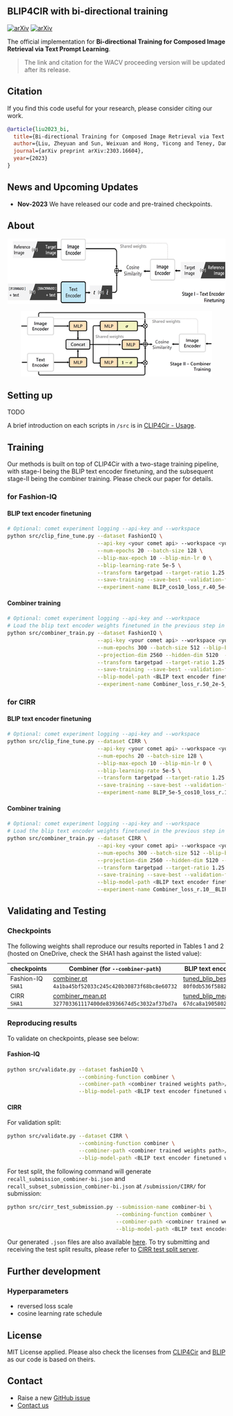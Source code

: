 
## BLIP4CIR with bi-directional training

[![arXiv](https://img.shields.io/badge/paper-wacv2024-cyan)](#) 
[![arXiv](https://img.shields.io/badge/arXiv-2303.16604-red)](https://arxiv.org/abs/2303.16604)

The official implementation for **Bi-directional Training for Composed Image Retrieval via Text Prompt Learning**.

> The link and citation for the WACV proceeding version will be updated after its release.

## Citation
If you find this code useful for your research, please consider citing our work.
```bibtex
@article{liu2023_bi,
  title={Bi-directional Training for Composed Image Retrieval via Text Prompt Learning},
  author={Liu, Zheyuan and Sun, Weixuan and Hong, Yicong and Teney, Damien and Gould, Stephen},
  journal={arXiv preprint arXiv:2303.16604},
  year={2023}
}
```

## News and Upcoming Updates

* **Nov-2023** We have released our code and pre-trained checkpoints.

## About

<p align="center">
  <img src="demo_imgs/model_blip_finetune.png" height="150">
</p>

<p align="center">
  <img src="demo_imgs/model_combiner.png" height="150">
</p>

## Setting up

TODO

A brief introduction on each scripts in `/src` is in [CLIP4Cir - Usage](https://github.com/ABaldrati/CLIP4Cir/tree/master#usage).

## Training

Our methods is built on top of CLIP4Cir with a two-stage training pipeline, with stage-I being the BLIP text encoder finetuning, and the subsequent stage-II being the combiner training. Please check our paper for details.

### for Fashion-IQ

#### BLIP text encoder finetuning

```bash
# Optional: comet experiment logging --api-key and --workspace
python src/clip_fine_tune.py --dataset FashionIQ \
                             --api-key <your comet api> --workspace <your comet workspace> \
                             --num-epochs 20 --batch-size 128 \
                             --blip-max-epoch 10 --blip-min-lr 0 \
                             --blip-learning-rate 5e-5 \
                             --transform targetpad --target-ratio 1.25 \
                             --save-training --save-best --validation-frequency 1 \
                             --experiment-name BLIP_cos10_loss_r.40_5e-5
```

#### Combiner training

```bash
# Optional: comet experiment logging --api-key and --workspace
# Load the blip text encoder weights finetuned in the previous step in --blip-model-path
python src/combiner_train.py --dataset FashionIQ \
                             --api-key <your comet api> --workspace <your comet workspace> \
                             --num-epochs 300 --batch-size 512 --blip-bs 32 \
                             --projection-dim 2560 --hidden-dim 5120  --combiner-lr 2e-5 \
                             --transform targetpad --target-ratio 1.25 \
                             --save-training --save-best --validation-frequency 1 \
                             --blip-model-path <BLIP text encoder finetuned weights path>/saved_models/tuned_blip_best.pt \
                             --experiment-name Combiner_loss_r.50_2e-5__BLIP_cos10_loss_r_.40_5e-5
```

### for CIRR

#### BLIP text encoder finetuning

```bash
# Optional: comet experiment logging --api-key and --workspace
python src/clip_fine_tune.py --dataset CIRR \
                             --api-key <your comet api> --workspace <your comet workspace> \
                             --num-epochs 20 --batch-size 128 \
                             --blip-max-epoch 10 --blip-min-lr 0 \
                             --blip-learning-rate 5e-5 \
                             --transform targetpad --target-ratio 1.25 \
                             --save-training --save-best --validation-frequency 1 \
                             --experiment-name BLIP_5e-5_cos10_loss_r.1
```
#### Combiner training

```bash
# Optional: comet experiment logging --api-key and --workspace
# Load the blip text encoder weights finetuned in the previous step in --blip-model-path
python src/combiner_train.py --dataset CIRR \
                             --api-key <your comet api> --workspace <your comet workspace> \
                             --num-epochs 300 --batch-size 512 --blip-bs 32 \
                             --projection-dim 2560 --hidden-dim 5120 --combiner-lr 2e-5 \
                             --transform targetpad --target-ratio 1.25 \
                             --save-training --save-best --validation-frequency 1 \
                             --blip-model-path <BLIP text encoder finetuned weights path>/saved_models/tuned_blip_mean.pt \
                             --experiment-name Combiner_loss_r.10__BLIP_5e-5_cos10_loss_r.1
```

## Validating and Testing

### Checkpoints

The following weights shall reproduce our results reported in Tables 1 and 2 (hosted on OneDrive, check the SHA1 hash against the listed value):

| checkpoints | Combiner (for `--combiner-path`) | BLIP text encoder (for `--blip-model-path`) |
|------------|----------|-------------|
| Fashion-IQ <br />`SHA1` | [combiner.pt](https://1drv.ms/u/s!AgLqyV5O53gxt8onMBM4dP_yezpcNQ?e=jTu9Gu) <br />`4a1ba45bf52033c245c420b30873f68bc8e60732`  | [tuned_blip_best.pt](https://1drv.ms/u/s!AgLqyV5O53gxt8oo0AF4kSHKWmJgtg?e=c793Sg) <br />`80f0db536f588253fca416af83cb50fab709edda`   |
| CIRR <br />`SHA1`      | [combiner_mean.pt](https://1drv.ms/u/s!AgLqyV5O53gxt8oqSfGkANa0U-pW-A?e=ohCgln) <br />`327703361117400de83936674d5c3032af37bd7a` | [tuned_blip_mean.pt](https://1drv.ms/u/s!AgLqyV5O53gxt8orEuV7r87WkyU5Jg?e=Up9aGw) <br />`67dca8a1905802cfd4cd02f640abb0579f1f88fd`   |

### Reproducing results

To validate on checkpoints, please see below:

#### Fashion-IQ

```bash
python src/validate.py --dataset fashionIQ \
                       --combining-function combiner \
                       --combiner-path <combiner trained weights path>/combiner.pt \
                       --blip-model-path <BLIP text encoder finetuned weights path>/tuned_blip_best.pt
```
#### CIRR

For validation split:

```bash
python src/validate.py --dataset CIRR \
                       --combining-function combiner \
                       --combiner-path <combiner trained weights path>/combiner_mean.pt \
                       --blip-model-path <BLIP text encoder finetuned weights path>/tuned_blip_mean.pt
```

For test split, the following command will generate `recall_submission_combiner-bi.json` and `recall_subset_submission_combiner-bi.json` at `/submission/CIRR/` for submission:

```bash
python src/cirr_test_submission.py --submission-name combiner-bi \
                                   --combining-function combiner \
                                   --combiner-path <combiner trained weights path>/combiner_mean.pt \
                                   --blip-model-path <BLIP text encoder finetuned weights path>/tuned_blip_mean.pt
```

Our generated `.json` files are also available [here](/submission/CIRR/). To try submitting and receiving the test split results, please refer to [CIRR test split server](https://cirr.cecs.anu.edu.au/).

## Further development

### Hyperparameters

 * reversed loss scale
 * cosine learning rate schedule


## License
MIT License applied. Please also check the licenses from [CLIP4Cir](https://github.com/ABaldrati/CLIP4Cir/blob/master/LICENSE) and [BLIP](https://github.com/salesforce/BLIP/blob/main/LICENSE.txt) as our code is based on theirs.

## Contact

 * Raise a new [GitHub issue](https://github.com/Cuberick-Orion/Bi-Blip4CIR/issues/new)
 * [Contact us](mailto:zheyuan.liu@anu.edu.au?subject=Regarding_Bi-BLIP4Cir)